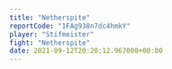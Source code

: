 ```yaml
---
title: "Netherspite"
reportCode: "1FAg938n7dc4hmkY"
player: "Stifmeister"
fight: "Netherspite"
date: 2021-09-12T20:20:12.967000+00:00
---
```

